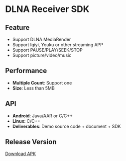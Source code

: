 # DLNA Receiver SDK

## Feature

* Support DLNA MediaRender     
* Support Iqiyi, Youku or other streaming APP                                           
* Support PAUSE/PLAY/SEEK/STOP     
* Support picture/video/music                               

## Performance       

* **Multiple Count**: Support one                                                    
* **Size**: Less than 5MB                

## API

* **Android**: Java/AAR or C/C++              
* **Linux**: C/C++     
* **Deliverables**: Demo source code + document + SDK                       

## Release Version              
   
[Download APK](https://github.com/WirelessPresentation/WirelessDisplay/releases/download/latest/BJCastTV.apk)

